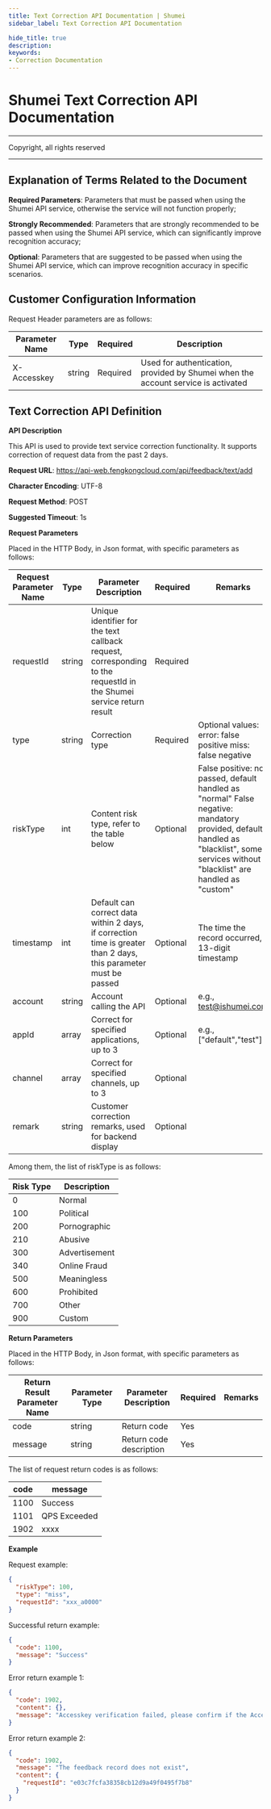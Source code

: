 ```yaml
---
title: Text Correction API Documentation | Shumei
sidebar_label: Text Correction API Documentation

hide_title: true
description: 
keywords:
- Correction Documentation
---
```


# Shumei Text Correction API Documentation

---

Copyright, all rights reserved

---

## Explanation of Terms Related to the Document

**Required Parameters**: Parameters that must be passed when using the Shumei API service, otherwise the service will not function properly;

**Strongly Recommended**: Parameters that are strongly recommended to be passed when using the Shumei API service, which can significantly improve recognition accuracy;

**Optional**: Parameters that are suggested to be passed when using the Shumei API service, which can improve recognition accuracy in specific scenarios.

## Customer Configuration Information

Request Header parameters are as follows:

| **Parameter Name** | **Type** | **Required** | **Description**                        |
| ------------------ | -------- | ------------ | -------------------------------------- |
| X-Accesskey        | string   | Required     | Used for authentication, provided by Shumei when the account service is activated |

## Text Correction API Definition

**API Description**

This API is used to provide text service correction functionality. It supports correction of request data from the past 2 days.

**Request URL**: https://api-web.fengkongcloud.com/api/feedback/text/add

**Character Encoding**: UTF-8

**Request Method**: POST

**Suggested Timeout**: 1s

**Request Parameters**

Placed in the HTTP Body, in Json format, with specific parameters as follows:

| **Request Parameter Name** | **Type** | **Parameter Description**                                         | **Required** | **Remarks**                                                                                       |
| -------------------------- | -------- | ---------------------------------------------------------------- | ------------ | ---------------------------------------------------------------------------------------------- |
| requestId                  | string   | Unique identifier for the text callback request, corresponding to the requestId in the Shumei service return result | Required     |                                                                                                |
| type                       | string   | Correction type                                                  | Required     | Optional values: error: false positive miss: false negative                                     |
| riskType                   | int      | Content risk type, refer to the table below                      | Optional     | False positive: not passed, default handled as "normal" False negative: mandatory provided, default handled as "blacklist", some services without "blacklist" are handled as "custom" |
| timestamp                  | int      | Default can correct data within 2 days, if correction time is greater than 2 days, this parameter must be passed | Optional     | The time the record occurred, 13-digit timestamp                                                |
| account                    | string   | Account calling the API                                          | Optional     | e.g., test@ishumei.com                                                                           |
| appId                      | array    | Correct for specified applications, up to 3                      | Optional     | e.g., ["default","test"]                                                                         |
| channel                    | array    | Correct for specified channels, up to 3                          | Optional     |                                                                                                |
| remark                     | string   | Customer correction remarks, used for backend display            | Optional     |                                                                                                |

Among them, the list of riskType is as follows:

| **Risk Type** | **Description** |
| ------------- | --------------- |
| 0             | Normal          |
| 100           | Political       |
| 200           | Pornographic    |
| 210           | Abusive         |
| 300           | Advertisement   |
| 340           | Online Fraud    |
| 500           | Meaningless     |
| 600           | Prohibited      |
| 700           | Other           |
| 900           | Custom          |

**Return Parameters**

Placed in the HTTP Body, in Json format, with specific parameters as follows:

| **Return Result Parameter Name** | **Parameter Type** | **Parameter Description** | **Required** | **Remarks** |
| -------------------------------- | ------------------ | ------------------------- | ------------ | ----------- |
| code                             | string             | Return code               | Yes          |             |
| message                          | string             | Return code description   | Yes          |             |

The list of request return codes is as follows:

| **code** | **message** |
| -------- | ----------- |
| 1100     | Success     |
| 1101     | QPS Exceeded|
| 1902     | xxxx        |

**Example**

Request example:
```json
{
  "riskType": 100,
  "type": "miss",
  "requestId": "xxx_a0000"
}
```

Successful return example:
```json
{
  "code": 1100,
  "message": "Success"
}
```

Error return example 1:
```json
{
  "code": 1902,
  "content": {},
  "message": "Accesskey verification failed, please confirm if the Accesskey is correct"
}
```

Error return example 2:
```json
{
  "code": 1902,
  "message": "The feedback record does not exist",
  "content": {
    "requestId": "e03c7fcfa38358cb12d9a49f0495f7b8"
  }
}
```